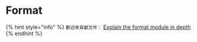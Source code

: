 # Format

{% hint style="info" %}
`歡迎來貢獻文件：` [Explain the format module in depth](https://github.com/yewstack/docs/issues/24)
{% endhint %}

